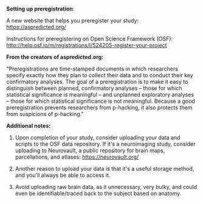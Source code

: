<b>Setting up preregistration</b>: 

A new website that helps you preregister your study: https://aspredicted.org/

Instructions for preregistering on Open Science Framework (OSF): http://help.osf.io/m/registrations/l/524205-register-your-project

<b>From the creators of aspredicted.org:</b>

"Preregistrations are time-stamped documents in which researchers specify exactly how they plan to collect their data and to conduct their key confirmatory analyses. The goal of a preregistration is to make it easy to distinguish between planned, confirmatory analyses – those for which statistical significance is meaningful – and unplanned exploratory analyses – those for which statistical significance is not meaningful. Because a good preregistration prevents researchers from p-hacking, it also protects them from suspicions of p-hacking."

<b>Additional notes:</b>

1. Upon completion of your study, consider uploading your data and scripts to the OSF data repository.  If it's a neuroimaging study, consider uploading to Neurovault, a public repository for brain maps, parcellations, and atlases: https://neurovault.org/

2. Another reason to upload your data is that it's a useful storage method, and you'll always be able to access it.

3. Avoid uploading raw brain data, as it unnecessary, very bulky, and could even be identifiable/traced back to the subject based on anatomy.




